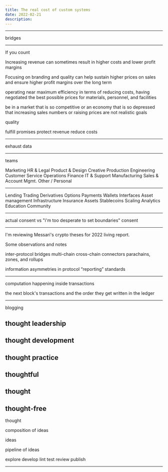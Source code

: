 ```yaml
---
title: The real cost of custom systems
date: 2022-02-21
description: 
---
```




---

bridges

---

If you count  

Increasing revenue can sometimes result in higher costs and lower profit margins

Focusing on branding and quality can help sustain higher prices on sales and ensure higher profit margins over the long term


operating near maximum efficiency in terms of reducing costs, having negotiated the best possible prices for materials, personnel, and facilities

be in a market that is so competitive or an economy that is so depressed that increasing sales numbers or raising prices are not realistic goals

quality


fulfill promises
protect revenue
reduce costs



---

exhaust data

---

teams

Marketing
HR & Legal
Product & Design
Creative Production
Engineering
Customer Service
Operations
Finance
IT & Support
Manufacturing
Sales & Account Mgmt.
Other / Personal

---

Lending
Trading
Derivatives
Options
Payments
Wallets
Interfaces
Asset management
Infrastructure
Insurance
Assets
Stablecoins
Scaling
Analytics
Education
Community

---
actual consent vs "i'm too desperate to set boundaries" consent


---


I'm reviewing Messari's crypto theses for 2022 living report.

Some observations and notes

inter-protocol bridges
multi-chain
cross-chain connectors 
parachains, zones, and rollups 

information asymmetries in protocol “reporting” standards

---

computation happening inside transactions

the next block's transactions and the order they get written in the ledger

---

blogging


## thought leadership

## thought development

## thought practice

## thoughtful

## thought

## thought-free


thought

composition of ideas

ideas

pipeline of ideas

explore
develop
lint
test 
review
publish


---